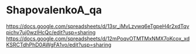 # ShapovalenkoA_qa
https://docs.google.com/spreadsheets/d/13sr_iMvLzvwq6eTgpeH4r2xdTqvpichv7uj0wzlHcQc/edit?usp=sharing
https://docs.google.com/spreadsheets/d/12mPoqvOTMTMxNMX7oKcox_xdKSRCTdhPhD0AWgFA1vo/edit?usp=sharing
